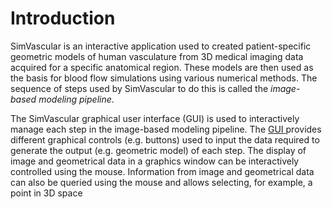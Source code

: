 <h1 id="introduction"> Introduction </h1>

SimVascular is an interactive application used to created patient-specific geometric models of human vasculature from 3D medical
imaging data acquired for a specific anatomical region. These models are then used as the basis for blood flow simulations using
various numerical methods. The sequence of steps used by SimVascular to do this is called the <i>image-based modeling pipeline</i>.

The SimVascular graphical user interface (GUI) is used to interactively manage each step in the image-based modeling pipeline.
The <a href="#gui"> GUI </a> provides different graphical controls (e.g. buttons) used to input the data required to generate
the output (e.g. geometric model) of each step. The display of image and geometrical data in a graphics window can be interactively
controlled using the mouse. Information from image and geometrical data can also be queried using the mouse and allows selecting,
for example, a point in 3D space
